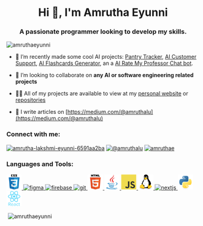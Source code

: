 <h1 align="center">Hi 👋, I'm Amrutha Eyunni</h1>
<h3 align="center">A passionate programmer looking to develop my skills.</h3>

<p align="left"> <img src="https://komarev.com/ghpvc/?username=amruthaeyunni&label=Profile%20views&color=0e75b6&style=flat" alt="amruthaeyunni" /> </p>

- 🔭 I’m recently made some cool AI projects: [Pantry Tracker](https://github.com/amruthaeyunni/pantry-tracker), [AI Customer Support](https://github.com/amruthaeyunni/ai-customer-support), [AI Flashcards Generator](https://github.com/amruthaeyunni/ai-flashcards-saas), an a [AI Rate My Professor Chat bot](https://github.com/amruthaeyunni/ai-rate-my-professor).

- 👯 I’m looking to collaborate on **any AI or software engineering related projects**

- 👨‍💻 All of my projects are available to view at my [personal website](https://amruthaeyunni.github.io/portfolio/) or [repositories](https://github.com/amruthaeyunni?tab=repositories)

- 📝 I write articles on [https://medium.com/@amruthalu](https://medium.com/@amruthalu)

<h3 align="left">Connect with me:</h3>
<p align="left">
<a href="https://linkedin.com/in/amrutha-lakshmi-eyunni-6591aa2ba" target="blank"><img align="center" src="https://raw.githubusercontent.com/rahuldkjain/github-profile-readme-generator/master/src/images/icons/Social/linked-in-alt.svg" alt="amrutha-lakshmi-eyunni-6591aa2ba" height="30" width="40" /></a>
<a href="https://medium.com/@amruthalu" target="blank"><img align="center" src="https://raw.githubusercontent.com/rahuldkjain/github-profile-readme-generator/master/src/images/icons/Social/medium.svg" alt="@amruthalu" height="30" width="40" /></a>
<a href="https://www.leetcode.com/amruthae" target="blank"><img align="center" src="https://raw.githubusercontent.com/rahuldkjain/github-profile-readme-generator/master/src/images/icons/Social/leet-code.svg" alt="amruthae" height="30" width="40" /></a>
</p>

<h3 align="left">Languages and Tools:</h3>
<p align="left"> <a href="https://www.w3schools.com/css/" target="_blank" rel="noreferrer"> <img src="https://raw.githubusercontent.com/devicons/devicon/master/icons/css3/css3-original-wordmark.svg" alt="css3" width="40" height="40"/> </a> <a href="https://www.figma.com/" target="_blank" rel="noreferrer"> <img src="https://www.vectorlogo.zone/logos/figma/figma-icon.svg" alt="figma" width="40" height="40"/> </a> <a href="https://firebase.google.com/" target="_blank" rel="noreferrer"> <img src="https://www.vectorlogo.zone/logos/firebase/firebase-icon.svg" alt="firebase" width="40" height="40"/> </a> <a href="https://git-scm.com/" target="_blank" rel="noreferrer"> <img src="https://www.vectorlogo.zone/logos/git-scm/git-scm-icon.svg" alt="git" width="40" height="40"/> </a> <a href="https://www.w3.org/html/" target="_blank" rel="noreferrer"> <img src="https://raw.githubusercontent.com/devicons/devicon/master/icons/html5/html5-original-wordmark.svg" alt="html5" width="40" height="40"/> </a> <a href="https://www.java.com" target="_blank" rel="noreferrer"> <img src="https://raw.githubusercontent.com/devicons/devicon/master/icons/java/java-original.svg" alt="java" width="40" height="40"/> </a> <a href="https://developer.mozilla.org/en-US/docs/Web/JavaScript" target="_blank" rel="noreferrer"> <img src="https://raw.githubusercontent.com/devicons/devicon/master/icons/javascript/javascript-original.svg" alt="javascript" width="40" height="40"/> </a> <a href="https://www.linux.org/" target="_blank" rel="noreferrer"> <img src="https://raw.githubusercontent.com/devicons/devicon/master/icons/linux/linux-original.svg" alt="linux" width="40" height="40"/> </a> <a href="https://nextjs.org/" target="_blank" rel="noreferrer"> <img src="https://cdn.worldvectorlogo.com/logos/nextjs-2.svg" alt="nextjs" width="40" height="40"/> </a> <a href="https://www.python.org" target="_blank" rel="noreferrer"> <img src="https://raw.githubusercontent.com/devicons/devicon/master/icons/python/python-original.svg" alt="python" width="40" height="40"/> </a> <a href="https://reactjs.org/" target="_blank" rel="noreferrer"> <img src="https://raw.githubusercontent.com/devicons/devicon/master/icons/react/react-original-wordmark.svg" alt="react" width="40" height="40"/> </a> </p>

<p>&nbsp;<img align="center" src="https://github-readme-stats.vercel.app/api?username=amruthaeyunni&show_icons=true&locale=en" alt="amruthaeyunni" /></p>
